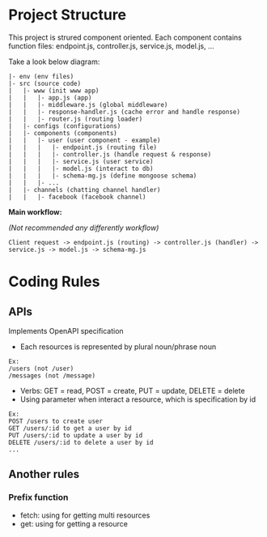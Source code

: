 # Project Structure
This project is strured component oriented. Each component contains function files: endpoint.js, controller.js, service.js, model.js, ...

Take a look below diagram:
```
|- env (env files)
|- src (source code)
|   |- www (init www app)
|   |   |- app.js (app)
|   |   |- middleware.js (global middleware)
|   |   |- response-handler.js (cache error and handle response)
|   |   |- router.js (routing loader)
|   |- configs (configurations)
|   |- components (components)
|   |   |- user (user component - example)
|   |   |   |- endpoint.js (routing file)
|   |   |   |- controller.js (handle request & response)
|   |   |   |- service.js (user service)
|   |   |   |- model.js (interact to db)
|   |   |   |- schema-mg.js (define mongoose schema)
|   |   |- ...
|   |- channels (chatting channel handler)
|   |   |- facebook (facebook channel)
```

**Main workflow:**

*(Not recommended any differently workflow)*
```
Client request -> endpoint.js (routing) -> controller.js (handler) -> service.js -> model.js -> schema-mg.js
```

# Coding Rules
## APIs
Implements OpenAPI specification
- Each resources is represented by plural noun/phrase noun
```
Ex: 
/users (not /user)
/messages (not /message)
```
- Verbs: GET = read, POST = create, PUT = update, DELETE = delete
- Using parameter when interact a resource, which is specification by id
```
Ex:
POST /users to create user
GET /users/:id to get a user by id
PUT /users/:id to update a user by id
DELETE /users/:id to delete a user by id
...
```
## Another rules
### Prefix function
- fetch: using for getting multi resources
- get: using for getting a resource